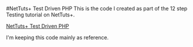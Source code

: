 #NetTuts+ Test Driven PHP
This is the code I created as part of the 12 step Testing tutorial on NetTuts+.  

[NetTuts+ Test Driven PHP](http://net.tutsplus.com/sessions/test-driven-php/)

I'm keeping this code mainly as reference.